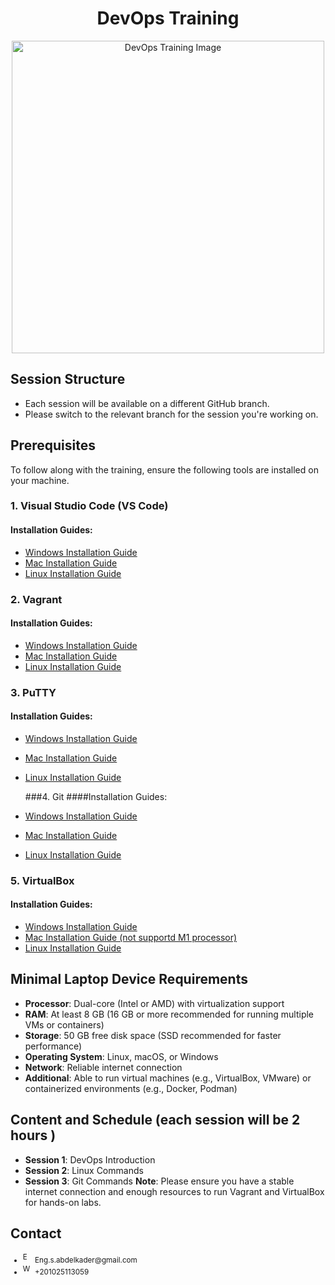 <h1 align="center">DevOps Training</h1>

<p align="center">
  <img src="https://drive.google.com/uc?export=view&id=1gc-vXdQvaa3srR2ZXwHIpJIadqOBKWGp" alt="DevOps Training Image" width="500" height="500" />
</p>

## Session Structure

- Each session will be available on a different GitHub branch.
- Please switch to the relevant branch for the session you're working on.

## Prerequisites

To follow along with the training, ensure the following tools are installed on your machine.

### 1. Visual Studio Code (VS Code)

#### Installation Guides:
- [Windows Installation Guide](https://code.visualstudio.com/docs/setup/windows)
- [Mac Installation Guide](https://code.visualstudio.com/docs/setup/mac)
- [Linux Installation Guide](https://code.visualstudio.com/docs/setup/linux)

### 2. Vagrant

#### Installation Guides:
- [Windows Installation Guide](https://developer.hashicorp.com/vagrant/docs/installation#windows)
- [Mac Installation Guide](https://developer.hashicorp.com/vagrant/docs/installation#macos)
- [Linux Installation Guide](https://developer.hashicorp.com/vagrant/docs/installation#linux)

### 3. PuTTY

#### Installation Guides:
- [Windows Installation Guide](https://www.chiark.greenend.org.uk/~sgtatham/putty/latest.html)
- [Mac Installation Guide](https://www.chiark.greenend.org.uk/~sgtatham/putty/x11.html)
- [Linux Installation Guide](https://www.chiark.greenend.org.uk/~sgtatham/putty/puttydoc.txt)

  ###4. Git
####Installation Guides:
- [Windows Installation Guide](https://git-scm.com/book/en/v2/Getting-Started-Installing-Git#windows)
- [Mac Installation Guide](https://git-scm.com/book/en/v2/Getting-Started-Installing-Git#macos)
- [Linux Installation Guide](https://git-scm.com/book/en/v2/Getting-Started-Installing-Git#linux)


### 5. VirtualBox
#### Installation Guides:
- [Windows Installation Guide](https://www.virtualbox.org/manual/ch02.html#idp56300176)
- [Mac Installation Guide (not supportd M1 processor)](https://www.virtualbox.org/manual/ch02.html#idp56300272)
- [Linux Installation Guide](https://www.virtualbox.org/manual/ch02.html#idp56300328)

## Minimal Laptop Device Requirements

- **Processor**: Dual-core (Intel or AMD) with virtualization support
- **RAM**: At least 8 GB (16 GB or more recommended for running multiple VMs or containers)
- **Storage**: 50 GB free disk space (SSD recommended for faster performance)
- **Operating System**: Linux, macOS, or Windows
- **Network**: Reliable internet connection
- **Additional**: Able to run virtual machines (e.g., VirtualBox, VMware) or containerized environments (e.g., Docker, Podman)

## Content and Schedule (each session will be 2 hours )

- **Session 1**: DevOps Introduction
- **Session 2**: Linux Commands
- **Session 3**: Git Commands
**Note**: Please ensure you have a stable internet connection and enough resources to run Vagrant and VirtualBox for hands-on labs.

## Contact

<ul style="font-size: smaller;">
  <li>
    <img src="https://cdn-icons-png.flaticon.com/512/732/732200.png" alt="Email" width="16" height="16" />
    Eng.s.abdelkader@gmail.com
  </li>
  <li>
    <img src="https://cdn-icons-png.flaticon.com/512/220/220236.png" alt="WhatsApp" width="16" height="16" />
    +201025113059
  </li>
</ul>
